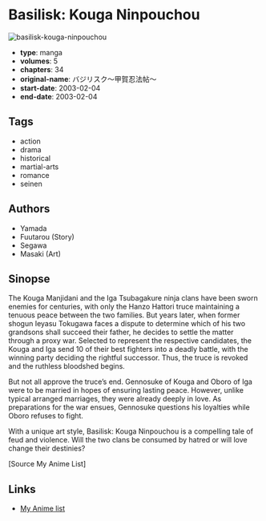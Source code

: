 # Basilisk: Kouga Ninpouchou

![basilisk-kouga-ninpouchou](https://cdn.myanimelist.net/images/manga/2/177216.jpg)

-   **type**: manga
-   **volumes**: 5
-   **chapters**: 34
-   **original-name**: バジリスク～甲賀忍法帖～
-   **start-date**: 2003-02-04
-   **end-date**: 2003-02-04

## Tags

-   action
-   drama
-   historical
-   martial-arts
-   romance
-   seinen

## Authors

-   Yamada
-   Fuutarou (Story)
-   Segawa
-   Masaki (Art)

## Sinopse

The Kouga Manjidani and the Iga Tsubagakure ninja clans have been sworn enemies for centuries, with only the Hanzo Hattori truce maintaining a tenuous peace between the two families. But years later, when former shogun Ieyasu Tokugawa faces a dispute to determine which of his two grandsons shall succeed their father, he decides to settle the matter through a proxy war. Selected to represent the respective candidates, the Kouga and Iga send 10 of their best fighters into a deadly battle, with the winning party deciding the rightful successor. Thus, the truce is revoked and the ruthless bloodshed begins.

But not all approve the truce’s end. Gennosuke of Kouga and Oboro of Iga were to be married in hopes of ensuring lasting peace. However, unlike typical arranged marriages, they were already deeply in love. As preparations for the war ensues, Gennosuke questions his loyalties while Oboro refuses to fight.

With a unique art style, Basilisk: Kouga Ninpouchou is a compelling tale of feud and violence. Will the two clans be consumed by hatred or will love change their destinies?

[Source My Anime List]

## Links

-   [My Anime list](https://myanimelist.net/manga/221/Basilisk__Kouga_Ninpouchou)
